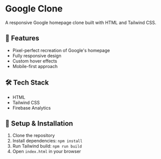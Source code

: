 # Google Clone

A responsive Google homepage clone built with HTML and Tailwind CSS.

## 🚀 Features
- Pixel-perfect recreation of Google's homepage
- Fully responsive design
- Custom hover effects
- Mobile-first approach

## 🛠️ Tech Stack
- HTML
- Tailwind CSS
- Firebase Analytics

## 📱 Setup & Installation
1. Clone the repository
2. Install dependencies: `npm install`
3. Run Tailwind build: `npm run build`
4. Open `index.html` in your browser
